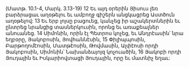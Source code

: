 (Մատթ. 10.1-4, Մարկ. 3.13-19)
12 Եւ այդ օրերին Յիսուս լեռ բարձրացաւ աղօթելու եւ ամբողջ գիշերն անցկացրեց Աստծուն աղօթելով: 13 Եւ երբ լոյսը բացուեց, կանչեց իր աշակերտներին եւ ընտրեց նրանցից տասներկուսին, որոնց եւ առաքեալներ անուանեց. 14 Սիմոնին, որին էլ Պետրոս կոչեց, եւ Անդրէասին՝ նրա եղբօրը, Յակոբոսին, Յովհաննէսին, 15 Փիլիպպոսին, Բարթողոմէոսին, Մատթէոսին, Թովմասին, Ալփէոսի որդի Յակոբոսին, Սիմոնին՝ Նախանձայոյզ կոչուածին, 16 Յակոբի որդի Յուդային եւ Իսկարիովտացի Յուդային, որը եւ մատնիչ եղաւ:
